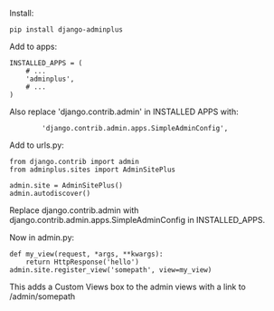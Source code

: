 Install:

    pip install django-adminplus
    

Add to apps:

    INSTALLED_APPS = (
        # ...
        'adminplus',
        # ... 
    )
    
Also replace 'django.contrib.admin' in INSTALLED APPS with:

            'django.contrib.admin.apps.SimpleAdminConfig',

Add to urls.py:

    from django.contrib import admin
    from adminplus.sites import AdminSitePlus

    admin.site = AdminSitePlus()
    admin.autodiscover()
    
Replace django.contrib.admin with django.contrib.admin.apps.SimpleAdminConfig in INSTALLED_APPS.

Now in admin.py:

    def my_view(request, *args, **kwargs):
        return HttpResponse('hello')
    admin.site.register_view('somepath', view=my_view)
    
This adds a Custom Views box to the admin views with a link to /admin/somepath

